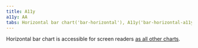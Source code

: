 ```yaml
---
title: A11y
a11y: AA
tabs: Horizontal bar chart('bar-horizontal'), A11y('bar-horizontal-a11y'), API('bar-horizontal-api'), Examples('bar-horizontal-d3-code'), Changelog('d3-chart-changelog')
---
```


Horizontal bar chart is accessible for screen readers [as all other charts](/data-display/d3-chart/d3-chart-a11y).
